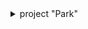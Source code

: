 <details>
<summary>
project "Park"
</summary>

<details>
<summary>
Справочник → Аттракционы
</summary>

```js
//  (длина наим. - 150)
```

</details>

<details>
<summary>
Документы → ПродажаБилета
</summary>

```js
// все док-ты наименуются в ед.числе
```

1. ревизиты:
   - Аттракцион
     ![реквизит][attr_doc]
   - СуммаДокумента
     ![продажа][sale_doc]

</details>
</details>

[sale_doc]: https://raw.githubusercontent.com/viktishchenko/1c_starter/refs/heads/master/edt_park/tmp/img/doc_attr.png
[attr_doc]: https://raw.githubusercontent.com/viktishchenko/1c_starter/refs/heads/master/edt_park/tmp/img/doc_attr1.png
